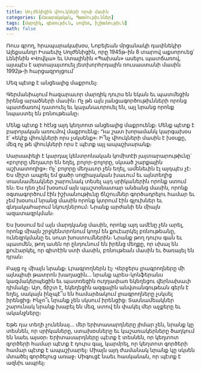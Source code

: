 ```yaml
---
title: Սոլժենիցին վհուկների որսի մասին
categories: [Հասարակական, Պատմութիւններ]
tags: [մարդիկ, պետութիւն, սովետ, իշխանութիւն]
math: false
---
```


Ռուս գրող, հրապարակախօս, Նոբելեան մրցանակի դափնեկիր Ալեքսանդր Իսաեւիչ Սոլժենիցին, որը 1945թ-ին 8 տարով աքսորուեց՝ Լենինին «Վովկա» եւ Ստալինին «Պախան» ասելու պատճառով, այսպէս է արտայայտուել յետխորհրդային ռուսաստանի մասին 1992թ-ի հարցազրոյցում`

Մեզ պէտք է անցեալից մաքրուել։

Գերմանիայում հազարաւոր մարդիկ դուրս են եկան եւ պատմեցին իրենց արածների մասին։ Ոչ թե այն յանցագործութիւնների որոնց պատճառով դատուել եւ կալանաւորուել են, այլ նրանց որոնք նպաստել են բռնութեանը։

Մենք պէտք է հէնց այդ կեղտոտ անցեալից մաքրուենք։ Մենք պէտք է բարոյական առումով մաքրուենք։ Դա շատ խորամանկ կարգախօս է՝ «եկէք վհուկների որս չսկսենք»։ Ի՞նչ վհուկների մասին է խօսքը, մեզ ոչ թե վհուկների որս է պէտք այլ ապաշխարանք։

Սարսափելի է կարդալ կենտրոնական կոմիտէի յայտարարութիւնը` «բոլորը մեղաւոր են եղել, բոլոր-բոլորը, սկսած շարքային աշխատողից»։ Ոչ՝ բոլորը մեղաւոր չեն եղել, ամենեւին էլ այդպէս չէ։ Ես միշտ ապրել եմ ցածր սոցիալական խաւում եւ այնտեղից տասնամեակներ շարունակ տեսել այդ սրիկաներին որոնք ստում են։ Ես դեռ չեմ խօսում այն պաշտօնատար անձանց մասին, որոնք օգտագործում էին իշխանութիւնը ճնշումներ գործադրելու համար եւ չեմ խօսում նրանց մասին որոնք կտրում էին գլուխներ եւ գնդակահարում նկուղներում։ Նրանք արժանի են միայն ազատազրկման։

Ես խօսում եմ այն մարդկանց մասին, որոնք այդ ամէնը չեն արել, որոնք միայն շրջկենտրոնում կողմ են քուէարկել բռնութեանը, ունեզրկմանը եւ սուտ խոստումներին։ Նրանք թող դուրս գան եւ պատմեն, թող ասեն որ ընդունում են իրենց մեղքը, որ սխալ են քուէարկել, որ գիտէին ստի մասին, բռնութեան մասին եւ ծառայել են դրան։

Բայց ոչ միայն նրանք։ Լրագրողներն էլ։ Վերջերս լրագրողները մի այնպիսի թատրոն խաղացին... նրանք պրես-կոնֆերանս կազմակերպեցին եւ պատռեցին ուղղափառ եկեղեցու վերնախաւի դիմակը։ Այո, ճիշտ է, եկեղեցին ազգային անվտանգութեան գերն է եղել, սակայն ինչպէ՞ս են համարձակում լրագրողները չսկսել իրենցից։ Ինչո՞ւ նրանք չեն սկսում իրենցից։ Տասնամեակներ շարունակ նրանք խաբել են մեզ, ստով են փակել մեր աչքերը եւ ականջները։

Եթե դա տեղի չունենայ... մեր երիտասարդները յիմար չեն, նրանք կը տեսնեն, որ սրիկաները, ստախօսները եւ կաշառակերները ծաղկում են նաեւ այսօր։ Երիտասարդները պէտք է տեսնեն, որ կեղտոտ գործերի համար պէտք է դուրս գալ, կարմրել, որ կեղտոտ գործերի համար պէտք է ապաշխարել։ Միայն այդ ժամանակ նրանք կը սկսեն մտածել գործելուց առաջ։ Միգուցէ նաեւ հասկանան, որ պէտք է ազնիւ ապրել։
